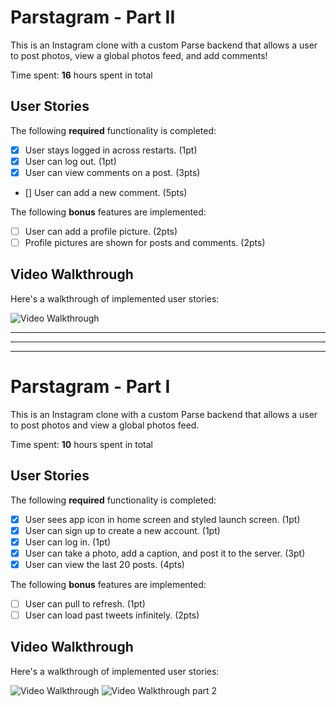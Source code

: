 # Parstagram - Part II

This is an Instagram clone with a custom Parse backend that allows a user to post photos, view a global photos feed, and add comments!

Time spent: **16** hours spent in total

## User Stories

The following **required** functionality is completed:

- [x] User stays logged in across restarts. (1pt)
- [x] User can log out. (1pt)
- [x] User can view comments on a post. (3pts)
- [] User can add a new comment. (5pts)

The following **bonus** features are implemented:

- [ ] User can add a profile picture. (2pts)
- [ ] Profile pictures are shown for posts and comments. (2pts)

## Video Walkthrough

Here's a walkthrough of implemented user stories:

<img src='https://g.recordit.co/wTyyn8lqAh.gif' title='Video Walkthrough' width='' alt='Video Walkthrough' />


-------
-------
-------


# Parstagram - Part I

This is an Instagram clone with a custom Parse backend that allows a user to post photos and view a global photos feed.

Time spent: **10** hours spent in total

## User Stories

The following **required** functionality is completed:

- [x] User sees app icon in home screen and styled launch screen. (1pt)
- [x] User can sign up to create a new account. (1pt)
- [x] User can log in. (1pt)
- [x] User can take a photo, add a caption, and post it to the server. (3pt)
- [x] User can view the last 20 posts. (4pts)

The following **bonus** features are implemented:

- [ ] User can pull to refresh. (1pt)
- [ ] User can load past tweets infinitely. (2pts)

## Video Walkthrough

Here's a walkthrough of implemented user stories:

<img src='http://g.recordit.co/CTMA23qZ0G.gif' title='Video Walkthrough' width='' alt='Video Walkthrough' />
<img src='http://g.recordit.co/QX0olHzVEo.gif' title='Video Walkthrough part 2' width='' alt='Video Walkthrough part 2' />
